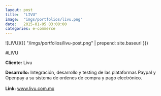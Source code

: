 ```yaml
---
layout:	post
title:	"LIVU"
image:	"imgs/portfolios/livu.png"
date:   2015-01-05 03:00:00
categories: e-commerce
---
```

![LIVU]({{ "/imgs/portfolios/livu-post.png" | prepend: site.baseurl }})

#LIVU

**Cliente:** Livu

**Desarrollo:** Integración, desarrollo y testing de las plataformas Paypal y Openpay a su sistema de ordenes de compra y pago electrónico.
<br><br>
**Link:**
<a class="link" href="https://livu.com.mx/" target="blank"> www.livu.com.mx</a>